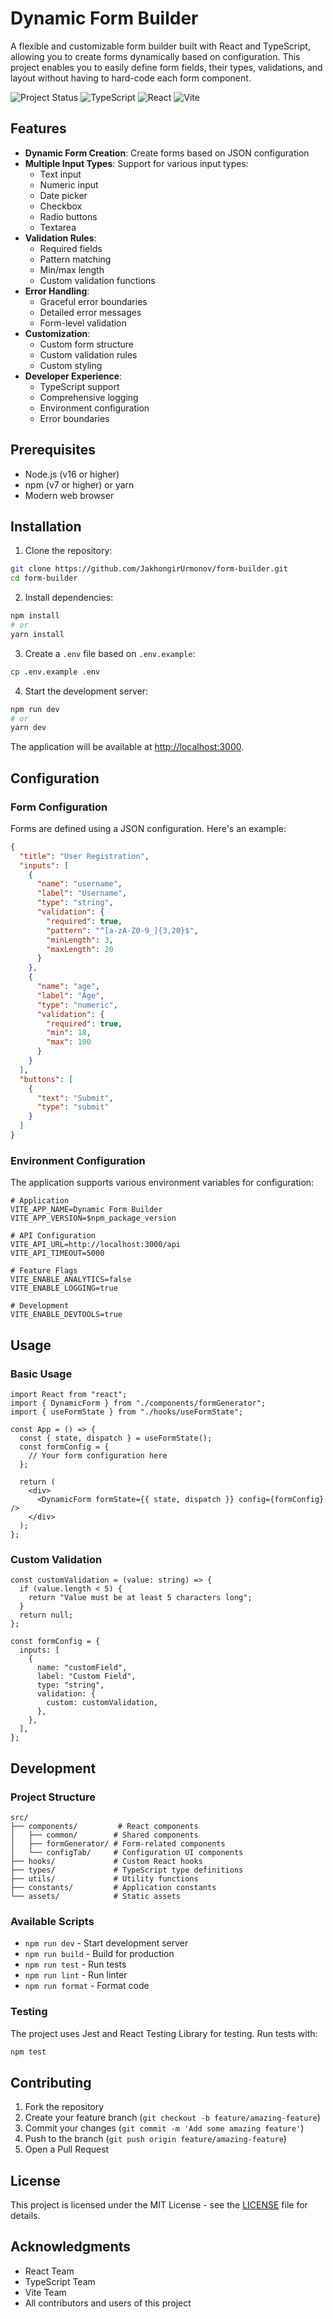 # Dynamic Form Builder

A flexible and customizable form builder built with React and TypeScript, allowing you to create forms dynamically based on configuration. This project enables you to easily define form fields, their types, validations, and layout without having to hard-code each form component.

![Project Status](https://img.shields.io/badge/status-active-brightgreen.svg)
![TypeScript](https://img.shields.io/badge/TypeScript-4.9.5-blue.svg)
![React](https://img.shields.io/badge/React-18.2.0-blue.svg)
![Vite](https://img.shields.io/badge/Vite-4.4.0-purple.svg)

## Features

- **Dynamic Form Creation**: Create forms based on JSON configuration
- **Multiple Input Types**: Support for various input types:
  - Text input
  - Numeric input
  - Date picker
  - Checkbox
  - Radio buttons
  - Textarea
- **Validation Rules**:
  - Required fields
  - Pattern matching
  - Min/max length
  - Custom validation functions
- **Error Handling**:
  - Graceful error boundaries
  - Detailed error messages
  - Form-level validation
- **Customization**:
  - Custom form structure
  - Custom validation rules
  - Custom styling
- **Developer Experience**:
  - TypeScript support
  - Comprehensive logging
  - Environment configuration
  - Error boundaries

## Prerequisites

- Node.js (v16 or higher)
- npm (v7 or higher) or yarn
- Modern web browser

## Installation

1. Clone the repository:

```bash
git clone https://github.com/JakhongirUrmonov/form-builder.git
cd form-builder
```

2. Install dependencies:

```bash
npm install
# or
yarn install
```

3. Create a `.env` file based on `.env.example`:

```bash
cp .env.example .env
```

4. Start the development server:

```bash
npm run dev
# or
yarn dev
```

The application will be available at [http://localhost:3000](http://localhost:3000).

## Configuration

### Form Configuration

Forms are defined using a JSON configuration. Here's an example:

```json
{
  "title": "User Registration",
  "inputs": [
    {
      "name": "username",
      "label": "Username",
      "type": "string",
      "validation": {
        "required": true,
        "pattern": "^[a-zA-Z0-9_]{3,20}$",
        "minLength": 3,
        "maxLength": 20
      }
    },
    {
      "name": "age",
      "label": "Age",
      "type": "numeric",
      "validation": {
        "required": true,
        "min": 18,
        "max": 100
      }
    }
  ],
  "buttons": [
    {
      "text": "Submit",
      "type": "submit"
    }
  ]
}
```

### Environment Configuration

The application supports various environment variables for configuration:

```env
# Application
VITE_APP_NAME=Dynamic Form Builder
VITE_APP_VERSION=$npm_package_version

# API Configuration
VITE_API_URL=http://localhost:3000/api
VITE_API_TIMEOUT=5000

# Feature Flags
VITE_ENABLE_ANALYTICS=false
VITE_ENABLE_LOGGING=true

# Development
VITE_ENABLE_DEVTOOLS=true
```

## Usage

### Basic Usage

```tsx
import React from "react";
import { DynamicForm } from "./components/formGenerator";
import { useFormState } from "./hooks/useFormState";

const App = () => {
  const { state, dispatch } = useFormState();
  const formConfig = {
    // Your form configuration here
  };

  return (
    <div>
      <DynamicForm formState={{ state, dispatch }} config={formConfig} />
    </div>
  );
};
```

### Custom Validation

```tsx
const customValidation = (value: string) => {
  if (value.length < 5) {
    return "Value must be at least 5 characters long";
  }
  return null;
};

const formConfig = {
  inputs: [
    {
      name: "customField",
      label: "Custom Field",
      type: "string",
      validation: {
        custom: customValidation,
      },
    },
  ],
};
```

## Development

### Project Structure

```
src/
├── components/         # React components
│   ├── common/        # Shared components
│   ├── formGenerator/ # Form-related components
│   └── configTab/     # Configuration UI components
├── hooks/             # Custom React hooks
├── types/             # TypeScript type definitions
├── utils/             # Utility functions
├── constants/         # Application constants
└── assets/            # Static assets
```

### Available Scripts

- `npm run dev` - Start development server
- `npm run build` - Build for production
- `npm run test` - Run tests
- `npm run lint` - Run linter
- `npm run format` - Format code

### Testing

The project uses Jest and React Testing Library for testing. Run tests with:

```bash
npm test
```

## Contributing

1. Fork the repository
2. Create your feature branch (`git checkout -b feature/amazing-feature`)
3. Commit your changes (`git commit -m 'Add some amazing feature'`)
4. Push to the branch (`git push origin feature/amazing-feature`)
5. Open a Pull Request

## License

This project is licensed under the MIT License - see the [LICENSE](LICENSE) file for details.

## Acknowledgments

- React Team
- TypeScript Team
- Vite Team
- All contributors and users of this project

